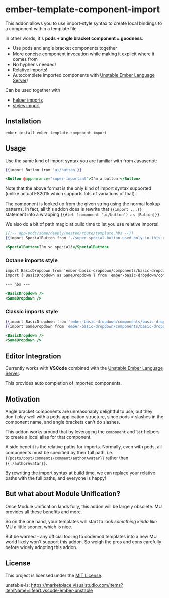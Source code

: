 ember-template-component-import
==============================================================================

This addon allows you to use import-style syntax to create local bindings to
a component within a template file.

In other words, it's **pods + angle bracket component = goodness**.

* Use pods and angle bracket components together
* More concise component invocation while making it explicit where it comes from
* No hyphens needed!
* Relative imports!
* Autocomplete imported components with [Unstable Ember Language Server](unstable-ls)!

Can be used together with
* [helper imports](https://github.com/patricklx/ember-template-helper-imports)
* [styles import](https://github.com/davewasmer/ember-template-styles-import)

Installation
------------------------------------------------------------------------------

```
ember install ember-template-component-import
```


Usage
------------------------------------------------------------------------------

Use the same kind of import syntax you are familiar with from Javascript:

```hbs
{{import Button from 'ui/button'}}

<Button @appearance="super-important">I'm a button!</Button>
```

Note that the above format is the only kind of import syntax supported (unlike
actual ES2015 which supports lots of variations of that).

The component is looked up from the given string using the normal lookup
patterns. In fact, all this addon does is rewrite that `{{import ...}}` statement
into a wrapping `{{#let (component 'ui/button') as |Button|}}`.

We also do a bit of path magic at build time to let you use relative imports!

```hbs
{{!-- app/pods/some/deeply/nested/route/template.hbs --}}
{{import SpecialButton from './super-special-button-used-only-in-this-route'}}

<SpecialButton>I'm so special!</SpecialButton>

```

### Octane imports style

```hbs
import BasicDropdown from 'ember-basic-dropdown/components/basic-dropdown';
import { BasicDropdown as SameDropdown } from 'ember-basic-dropdown/components';

--- hbs ---

<BasicDropdown />
<SameDropdown />
```

### Classic imports style

```hbs
{{import BasicDropdown from 'ember-basic-dropdown/components/basic-dropdown'}}
{{import SameDropdown from 'ember-basic-dropdown/components/basic-dropdown'}}

<BasicDropdown />
<SameDropdown />
```

Editor Integration
------------------------------------------------------------------------------

Currently works with **VSCode** combined with the [Unstable Ember Language Server](unstable-ls).

This provides auto completion of imported components.



Motivation
------------------------------------------------------------------------------

Angle bracket components are unreasonably delightful to use, but they don't
play well with a pods application structure, since pods = slashes in the
component name, and angle brackets can't do slashes.

This addon works around that by leveraging the `component` and `let` helpers
to create a local alias for that component.

A side benefit is the relative paths for imports. Normally, even with pods,
all components must be specified by their full path, i.e.
`{{posts/post/comments/comment/authorAvatar}}` rather than `{{./authorAvatar}}`.

By rewriting the import syntax at build time, we can replace your relative paths
with the full paths, and everyone is happy!


But what about Module Unification?
------------------------------------------------------------------------------

Once Module Unification lands fully, this addon will be largely obsolete. MU
provides all these benefits and more.

So on the one hand, your templates will start to look _something kinda like_
MU a little sooner, which is nice.

But be warned - any official tooling to codemod templates into a new MU world
likely won't support this addon. So weigh the pros and cons carefully before
widely adopting this addon.

License
------------------------------------------------------------------------------

This project is licensed under the [MIT License](LICENSE.md).

unstable-ls: https://marketplace.visualstudio.com/items?itemName=lifeart.vscode-ember-unstable